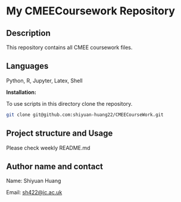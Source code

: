 # My CMEECoursework Repository

## Description

This repository contains all CMEE coursework files.

## Languages

Python, R, Jupyter, Latex, Shell

**Installation:**

To use scripts in this directory clone the repository.

```bash
git clone git@github.com:shiyuan-huang22/CMEECourseWork.git
```

## Project structure and Usage 

Please check weekly README.md 

## Author name and contact

Name: Shiyuan Huang

Email: sh422@ic.ac.uk
